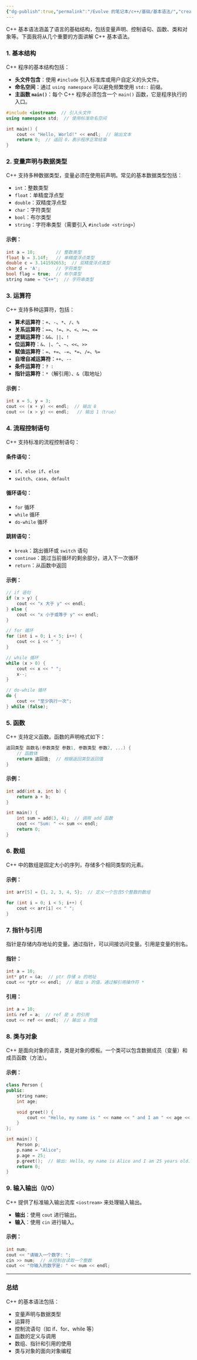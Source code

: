 ```yaml
---
{"dg-publish":true,"permalink":"/Evolve 的笔记本/c++/基础/基本语法/","created":"2025-01-17T23:25:30.789+08:00"}
---
```


C++ 基本语法涵盖了语言的基础结构，包括变量声明、控制语句、函数、类和对象等。下面我将从几个重要的方面讲解 C++ 基本语法。

### 1. **基本结构**

C++ 程序的基本结构包括：

- **头文件包含**：使用 `#include` 引入标准库或用户自定义的头文件。
- **命名空间**：通过 `using namespace` 可以避免频繁使用 `std::` 前缀。
- **主函数 `main()`**：每个 C++ 程序必须包含一个 `main()` 函数，它是程序执行的入口。

```cpp
#include <iostream>  // 引入头文件
using namespace std;  // 使用标准命名空间

int main() {
    cout << "Hello, World!" << endl;  // 输出文本
    return 0;  // 返回 0，表示程序正常结束
}
```

### 2. **变量声明与数据类型**

C++ 支持多种数据类型，变量必须在使用前声明。常见的基本数据类型包括：

- `int`：整数类型
- `float`：单精度浮点型
- `double`：双精度浮点型
- `char`：字符类型
- `bool`：布尔类型
- `string`：字符串类型（需要引入 `#include <string>`）

#### **示例**：

```cpp
int a = 10;        // 整数类型
float b = 3.14f;   // 单精度浮点类型
double c = 3.141592653;  // 双精度浮点类型
char d = 'A';      // 字符类型
bool flag = true;  // 布尔类型
string name = "C++";  // 字符串类型
```

### 3. **运算符**

C++ 支持多种运算符，包括：

- **算术运算符**：`+`、`-`、`*`、`/`、`%`
- **关系运算符**：`==`、`!=`、`>`、`<`、`>=`、`<=`
- **逻辑运算符**：`&&`、`||`、`!`
- **位运算符**：`&`、`|`、`^`、`~`、`<<`、`>>`
- **赋值运算符**：`=`、`+=`、`-=`、`*=`、`/=`、`%=`
- **自增自减运算符**：`++`、`--`
- **条件运算符**：`? :`
- **指针运算符**：`*`（解引用）、`&`（取地址）

#### **示例**：

```cpp
int x = 5, y = 3;
cout << (x + y) << endl;  // 输出 8
cout << (x > y) << endl;   // 输出 1（true）
```

### 4. **流程控制语句**

C++ 支持标准的流程控制语句：

#### **条件语句**：

- `if`、`else if`、`else`
- `switch`、`case`、`default`

#### **循环语句**：

- `for` 循环
- `while` 循环
- `do-while` 循环

#### **跳转语句**：

- `break`：跳出循环或 `switch` 语句
- `continue`：跳过当前循环的剩余部分，进入下一次循环
- `return`：从函数中返回

#### **示例**：

```cpp
// if 语句
if (x > y) {
    cout << "x 大于 y" << endl;
} else {
    cout << "x 小于或等于 y" << endl;
}

// for 循环
for (int i = 0; i < 5; i++) {
    cout << i << " ";
}

// while 循环
while (x > 0) {
    cout << x << " ";
    x--;
}

// do-while 循环
do {
    cout << "至少执行一次";
} while (false);
```

### 5. **函数**

C++ 支持定义函数。函数的声明格式如下：

```cpp
返回类型 函数名(参数类型 参数1, 参数类型 参数2, ...) {
    // 函数体
    return 返回值;  // 根据返回类型返回值
}
```

#### **示例**：

```cpp
int add(int a, int b) {
    return a + b;
}

int main() {
    int sum = add(3, 4);  // 调用 add 函数
    cout << "Sum: " << sum << endl;
    return 0;
}
```

### 6. **数组**

C++ 中的数组是固定大小的序列，存储多个相同类型的元素。

#### **示例**：

```cpp
int arr[5] = {1, 2, 3, 4, 5};  // 定义一个包含5个整数的数组

for (int i = 0; i < 5; i++) {
    cout << arr[i] << " ";
}
```

### 7. **指针与引用**

指针是存储内存地址的变量。通过指针，可以间接访问变量。引用是变量的别名。

#### **指针**：

```cpp
int a = 10;
int* ptr = &a;  // ptr 存储 a 的地址
cout << *ptr << endl;  // 输出 a 的值，通过解引用操作符 *
```

#### **引用**：

```cpp
int a = 10;
int& ref = a;  // ref 是 a 的引用
cout << ref << endl;  // 输出 a 的值
```

### 8. **类与对象**

C++ 是面向对象的语言，类是对象的模板。一个类可以包含数据成员（变量）和成员函数（方法）。

#### **示例**：

```cpp
class Person {
public:
    string name;
    int age;

    void greet() {
        cout << "Hello, my name is " << name << " and I am " << age << " years old." << endl;
    }
};

int main() {
    Person p;
    p.name = "Alice";
    p.age = 25;
    p.greet();  // 输出: Hello, my name is Alice and I am 25 years old.
    return 0;
}
```

### 9. **输入输出（I/O）**

C++ 提供了标准输入输出流库 `<iostream>` 来处理输入输出。

- **输出**：使用 `cout` 进行输出。
- **输入**：使用 `cin` 进行输入。

#### **示例**：

```cpp
int num;
cout << "请输入一个数字: ";
cin >> num;  // 从控制台读取一个整数
cout << "你输入的数字是: " << num << endl;
```

---

### 总结

C++ 的基本语法包括：

- 变量声明与数据类型
- 运算符
- 控制流语句（如 if、for、while 等）
- 函数的定义与调用
- 数组、指针和引用的使用
- 类与对象的面向对象编程

